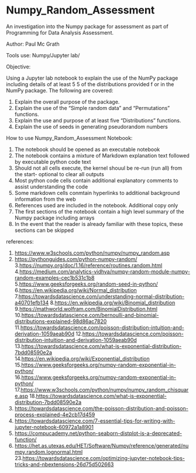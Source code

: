 # Numpy_Random_Assessment

An investigation into the Numpy package for assessment as part of  Programming for Data Analysis Assessment.

Author: Paul Mc Grath

Tools use: Numpy/Jupyter lab/

Objective:

Using a Jupyter lab notebook to explain the use of the NumPy package including details of at least 5 5 of the distributions provided f or in the NumPy package.  The following are covered:

1. Explain the overall purpose of the package.
2. Explain the use of the “Simple random data” and “Permutations” functions.
3. Explain the use and purpose of at least five “Distributions” functions.
4. Explain the use of seeds in generating pseudorandom numbers

How to use Numpy_Random_Assessment Notebook:

1. The notebook should be opened as an executable notebook
2. The notebook contains a mixture of Markdown explanation text followed by executable python code text
3. Should not all cells execute, the kernel shouul be re-run (run all) from the start- optional to clear all outputs
4. Most python code cells contain additional explanatory comments to assist understanding the code
5. Some markdown cells conmtain hyperlinks to additional background information from the web
6. References used are included in the notebook. Additional copy only
7. The first sections of the notebook contain a high level summary of the Numpy package including arrays
8. In the event that the reader is already familiar with these topics, these sections can be skipped


references:

1. https://www.w3schools.com/python/numpy/numpy_random.asp
2. https://pythonguides.com/python-numpy-random/
3.https://numpy.org/doc/1.16/reference/routines.random.html
4.https://medium.com/analytics-vidhya/numpy-random-module-numpy-random-examples-cec1b531c1b8
5.https://www.geeksforgeeks.org/random-seed-in-python/
6.https://en.wikipedia.org/wiki/Normal_distribution
7.https://towardsdatascience.com/understanding-normal-distribution-a40701efb134
8.https://en.wikipedia.org/wiki/Binomial_distribution
9.https://mathworld.wolfram.com/BinomialDistribution.html
10.https://towardsdatascience.com/bernoulli-and-binomial-distributions-explained-98d86ac7820
11.https://towardsdatascience.com/poisson-distribution-intuition-and-derivation-1059aeab90d
12.https://towardsdatascience.com/poisson-distribution-intuition-and-derivation-1059aeab90d
13.https://towardsdatascience.com/what-is-exponential-distribution-7bdd08590e2a <br>
14.https://en.wikipedia.org/wiki/Exponential_distribution
15.https://www.geeksforgeeks.org/numpy-random-exponential-in-python/ <br>
16.https://www.geeksforgeeks.org/numpy-random-exponential-in-python/
17.https://www.w3schools.com/python/numpy/numpy_random_chisquare.asp
18.https://towardsdatascience.com/what-is-exponential-distribution-7bdd08590e2a
19. https://towardsdatascience.com/the-poisson-distribution-and-poisson-process-explained-4e2cb17d459
20. https://towardsdatascience.com/7-essential-tips-for-writing-with-jupyter-notebook-60972a1a8901
21. https://compucademy.net/python-seaborn-distplot-is-a-deprecated-function/
22. https://het.as.utexas.edu/HET/Software/Numpy/reference/generated/numpy.random.lognormal.html
23.https://towardsdatascience.com/optimizing-jupyter-notebook-tips-tricks-and-nbextensions-26d75d502663
